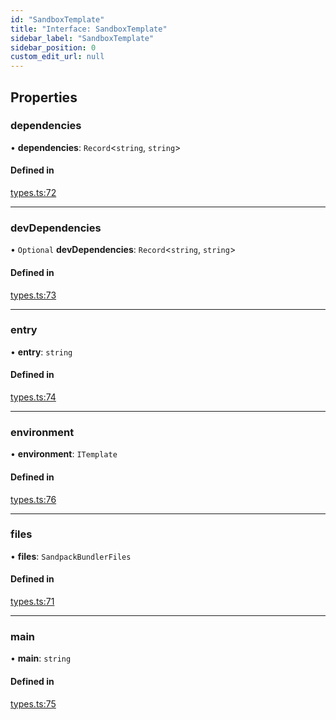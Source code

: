 ```yaml
---
id: "SandboxTemplate"
title: "Interface: SandboxTemplate"
sidebar_label: "SandboxTemplate"
sidebar_position: 0
custom_edit_url: null
---
```


## Properties

### dependencies

• **dependencies**: `Record`<`string`, `string`\>

#### Defined in

[types.ts:72](https://github.com/codesandbox/sandpack/blob/eca3fa8/sandpack-react/src/types.ts#L72)

___

### devDependencies

• `Optional` **devDependencies**: `Record`<`string`, `string`\>

#### Defined in

[types.ts:73](https://github.com/codesandbox/sandpack/blob/eca3fa8/sandpack-react/src/types.ts#L73)

___

### entry

• **entry**: `string`

#### Defined in

[types.ts:74](https://github.com/codesandbox/sandpack/blob/eca3fa8/sandpack-react/src/types.ts#L74)

___

### environment

• **environment**: `ITemplate`

#### Defined in

[types.ts:76](https://github.com/codesandbox/sandpack/blob/eca3fa8/sandpack-react/src/types.ts#L76)

___

### files

• **files**: `SandpackBundlerFiles`

#### Defined in

[types.ts:71](https://github.com/codesandbox/sandpack/blob/eca3fa8/sandpack-react/src/types.ts#L71)

___

### main

• **main**: `string`

#### Defined in

[types.ts:75](https://github.com/codesandbox/sandpack/blob/eca3fa8/sandpack-react/src/types.ts#L75)

